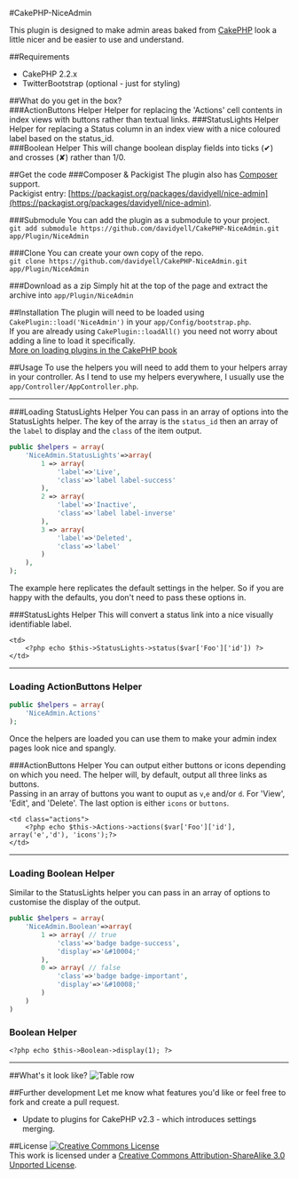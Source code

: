 #CakePHP-NiceAdmin

This plugin is designed to make admin areas baked from [CakePHP](http://www.cakephp.org/) look a little nicer and be easier to use and understand.  

##Requirements
* CakePHP 2.2.x
* TwitterBootstrap (optional - just for styling)

##What do you get in the box?  
###ActionButtons Helper
Helper for replacing the 'Actions' cell contents in index views with buttons rather than textual links. 
###StatusLights Helper
Helper for replacing a Status column in an index view with a nice coloured label based on the status_id.  
###Boolean Helper
This will change boolean display fields into ticks (&#10004;) and crosses (&#10008;) rather than 1/0.

##Get the code
###Composer & Packigist
The plugin also has [Composer](http://getcomposer.org/) support.  
Packigist entry: [https://packagist.org/packages/davidyell/nice-admin](https://packagist.org/packages/davidyell/nice-admin).

###Submodule
You can add the plugin as a submodule to your project.  
`git add submodule https://github.com/davidyell/CakePHP-NiceAdmin.git app/Plugin/NiceAdmin`  

###Clone
You can create your own copy of the repo.  
`git clone https://github.com/davidyell/CakePHP-NiceAdmin.git app/Plugin/NiceAdmin`  

###Download as a zip
Simply hit at the top of the page and extract the archive into `app/Plugin/NiceAdmin`  

##Installation
The plugin will need to be loaded using `CakePlugin::load('NiceAdmin')` in your `app/Config/bootstrap.php`.  
If you are already using `CakePlugin::loadAll()` you need not worry about adding a line to load it specifically.  
[More on loading plugins in the CakePHP book](http://book.cakephp.org/2.0/en/plugins.html)

##Usage
To use the helpers you will need to add them to your helpers array in your controller. As I tend to use my helpers everywhere, I usually use the `app/Controller/AppController.php`.  

------
###Loading StatusLights Helper
You can pass in an array of options into the StatusLights helper. The key of the array is the `status_id` then an array of the `label` to display and the `class` of the item output.  
```php
public $helpers = array(
    'NiceAdmin.StatusLights'=>array(
        1 => array(
            'label'=>'Live',
            'class'=>'label label-success'
        ),
        2 => array(
            'label'=>'Inactive',
            'class'=>'label label-inverse'
        ),
        3 => array(
            'label'=>'Deleted',
            'class'=>'label'
        )
    ),
);
```  
The example here replicates the default settings in the helper. So if you are happy with the defaults, you don't need to pass these options in.  

###StatusLights Helper
This will convert a status link into a nice visually identifiable label.   

```
<td>
	<?php echo $this->StatusLights->status($var['Foo']['id']) ?>
</td>
```
-----

### Loading ActionButtons Helper
```php
public $helpers = array(
	'NiceAdmin.Actions'
);
```  
Once the helpers are loaded you can use them to make your admin index pages look nice and spangly.  

###ActionButtons Helper
You can output either buttons or icons depending on which you need. The helper will, by default, output all three links as buttons.  
Passing in an array of buttons you want to ouput as `v`,`e` and/or `d`. For 'View', 'Edit', and 'Delete'. The last option is either `icons` or `buttons`.  
```
<td class="actions">
	<?php echo $this->Actions->actions($var['Foo']['id'], array('e','d'), 'icons');?>
</td>
```  

-----

### Loading Boolean Helper
Similar to the StatusLights helper you can pass in an array of options to customise the display of the output.  
```php
public $helpers = array(
    'NiceAdmin.Boolean'=>array(
        1 => array( // true
            'class'=>'badge badge-success',
            'display'=>'&#10004;'
        ),
        0 => array( // false
            'class'=>'badge badge-important',
            'display'=>'&#10008;'
        )
    )
)
```  
### Boolean Helper
```
<?php echo $this->Boolean->display(1); ?>
```

-----

##What's it look like?
![Table row](http://i.imgur.com/2ZrVo.png)

##Further development
Let me know what features you'd like or feel free to fork and create a pull request.  

* Update to plugins for CakePHP v2.3 - which introduces settings merging.

##License
<a rel="license" href="http://creativecommons.org/licenses/by-sa/3.0/deed.en_US"><img alt="Creative Commons License" style="border-width:0" src="http://i.creativecommons.org/l/by-sa/3.0/88x31.png" /></a><br />This work is licensed under a <a rel="license" href="http://creativecommons.org/licenses/by-sa/3.0/deed.en_US">Creative Commons Attribution-ShareAlike 3.0 Unported License</a>.
